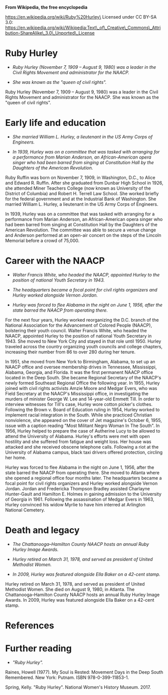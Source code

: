 **From Wikipedia, the free encyclopedia**

https://en.wikipedia.org/wiki/Ruby%20Hurley\
Licensed under CC BY-SA 3.0:\
https://en.wikipedia.org/wiki/Wikipedia:Text\_of\_Creative\_Commons\_Attribution-ShareAlike\_3.0\_Unported\_License

Ruby Hurley
===========

-   *Ruby Hurley (November 7, 1909 – August 9, 1980) was a leader in the
    Civil Rights Movement and administrator for the NAACP.*

-   *She was known as the "queen of civil rights".*

Ruby Hurley (November 7, 1909 – August 9, 1980) was a leader in the
Civil Rights Movement and administrator for the NAACP. She was known as
the "queen of civil rights".

Early life and education
========================

-   *She married William L. Hurley, a lieutenant in the US Army Corps of
    Engineers.*

-   *In 1939, Hurley was on a committee that was tasked with arranging
    for a performance from Marian Anderson, an African-American opera
    singer who had been barred from singing at Constitution Hall by the
    Daughters of the American Revolution.*

Ruby Ruffin was born on November 7, 1909, in Washington, D.C., to Alice
and Edward R. Ruffin. After she graduated from Dunbar High School in
1926, she attended Miner Teachers College (now known as University of
the District of Columbia) and Robert H. Terrell Law School. She worked
briefly for the federal government and at the Industrial Bank of
Washington. She married William L. Hurley, a lieutenant in the US Army
Corps of Engineers.

In 1939, Hurley was on a committee that was tasked with arranging for a
performance from Marian Anderson, an African-American opera singer who
had been barred from singing at Constitution Hall by the Daughters of
the American Revolution. The committee was able to secure a venue change
and Anderson performed at an open-air concert on the steps of the
Lincoln Memorial before a crowd of 75,000.

Career with the NAACP
=====================

-   *Walter Francis White, who headed the NAACP, appointed Hurley to the
    position of national Youth Secretary in 1943.*

-   *The headquarters became a focal point for civil rights organizers
    and Hurley worked alongside Vernon Jordan.*

-   *Hurley was forced to flee Alabama in the night on June 1, 1956,
    after the state barred the NAACP from operating there.*

For the next four years, Hurley worked reorganizing the D.C. branch of
the National Association for the Advancement of Colored People (NAACP),
bolstering their youth council. Walter Francis White, who headed the
NAACP, appointed Hurley to the position of national Youth Secretary in
1943. She moved to New York City and stayed in that role until 1950.
Hurley traveled across the country organizing youth councils and college
chapters, increasing their number from 86 to over 280 during her tenure.

In 1951, she moved from New York to Birmingham, Alabama, to set up an
NAACP office and oversee membership drives in Tennessee, Mississippi,
Alabama, Georgia, and Florida. It was the first permanent NAACP office
located in the Deep South. She became Regional Secretary of the NAACP's
newly formed Southeast Regional Office the following year. In 1955,
Hurley joined with civil rights activists Amzie Moore and Medgar Evers,
who was Field Secretary at the NAACP's Mississippi office, in
investigating the murders of minister George W. Lee and 14-year-old
Emmett Till. In order to interview witnesses for Till's case, Hurley
wore cotton picker's clothes. Following the Brown v. Board of Education
ruling in 1954, Hurley worked to implement racial integration in the
South. While she practiced Christian nonviolence, she appeared on the
cover of Jet magazine's October 6, 1955, issue with a caption reading
"Most Militant Negro Woman In The South". In 1956, Hurley helped to
prepare the case of Autherine Lucy to be allowed to attend the
University of Alabama. Hurley's efforts were met with open hostility and
she suffered from fatigue and weight loss. Her house was attacked and
she received obscene telephone calls. Following a riot at the University
of Alabama campus, black taxi drivers offered protection, circling her
home.

Hurley was forced to flee Alabama in the night on June 1, 1956, after
the state barred the NAACP from operating there. She moved to Atlanta
where she opened a regional office four months later. The headquarters
became a focal point for civil rights organizers and Hurley worked
alongside Vernon Jordan. Jordan and Fredericka Thompson Bradley assisted
Charlayne Hunter-Gault and Hamilton E. Holmes in gaining admission to
the University of Georgia in 1961. Following the assassination of Medgar
Evers in 1963, Hurley convinced his widow Myrlie to have him interred at
Arlington National Cemetery.

Death and legacy
================

-   *The Chattanooga–Hamilton County NAACP hosts an annual Ruby Hurley
    Image Awards.*

-   *Hurley retired on March 31, 1978, and served as president of United
    Methodist Women.*

-   *In 2009, Hurley was featured alongside Ella Baker on a 42-cent
    stamp.*

Hurley retired on March 31, 1978, and served as president of United
Methodist Women. She died on August 9, 1980, in Atlanta. The
Chattanooga–Hamilton County NAACP hosts an annual Ruby Hurley Image
Awards. In 2009, Hurley was featured alongside Ella Baker on a 42-cent
stamp.

References
==========

Further reading
===============

-   *"Ruby Hurley".*

Raines, Howell (1977). My Soul is Rested: Movement Days in the Deep
South Remembered. New York: Putnam. ISBN 978-0-399-11853-1.

Spring, Kelly. "Ruby Hurley". National Women's History Museum. 2017.
